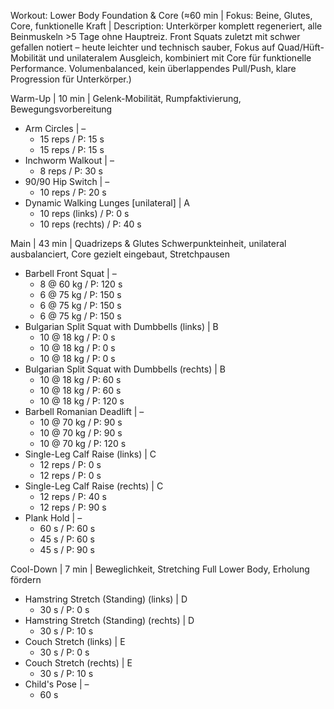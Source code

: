 Workout: Lower Body Foundation & Core (≈60 min | Fokus: Beine, Glutes, Core, funktionelle Kraft | Description: Unterkörper komplett regeneriert, alle Beinmuskeln >5 Tage ohne Hauptreiz. Front Squats zuletzt mit schwer gefallen notiert – heute leichter und technisch sauber, Fokus auf Quad/Hüft-Mobilität und unilateralem Ausgleich, kombiniert mit Core für funktionelle Performance. Volumenbalanced, kein überlappendes Pull/Push, klare Progression für Unterkörper.)

Warm-Up | 10 min | Gelenk-Mobilität, Rumpfaktivierung, Bewegungsvorbereitung
- Arm Circles | –
    - 15 reps / P: 15 s
    - 15 reps / P: 15 s
- Inchworm Walkout | –
    - 8 reps / P: 30 s
- 90/90 Hip Switch | –
    - 10 reps / P: 20 s
- Dynamic Walking Lunges [unilateral] | A
    - 10 reps (links) / P: 0 s
    - 10 reps (rechts) / P: 40 s

Main | 43 min | Quadrizeps & Glutes Schwerpunkteinheit, unilateral ausbalanciert, Core gezielt eingebaut, Stretchpausen
- Barbell Front Squat | –
    - 8 @ 60 kg / P: 120 s
    - 6 @ 75 kg / P: 150 s
    - 6 @ 75 kg / P: 150 s
    - 6 @ 75 kg / P: 150 s
- Bulgarian Split Squat with Dumbbells (links) | B
    - 10 @ 18 kg / P: 0 s
    - 10 @ 18 kg / P: 0 s
    - 10 @ 18 kg / P: 0 s
- Bulgarian Split Squat with Dumbbells (rechts) | B
    - 10 @ 18 kg / P: 60 s
    - 10 @ 18 kg / P: 60 s
    - 10 @ 18 kg / P: 120 s
- Barbell Romanian Deadlift | –
    - 10 @ 70 kg / P: 90 s
    - 10 @ 70 kg / P: 90 s
    - 10 @ 70 kg / P: 120 s
- Single-Leg Calf Raise (links) | C
    - 12 reps / P: 0 s
    - 12 reps / P: 0 s
- Single-Leg Calf Raise (rechts) | C
    - 12 reps / P: 40 s
    - 12 reps / P: 90 s
- Plank Hold | –
    - 60 s / P: 60 s
    - 45 s / P: 60 s
    - 45 s / P: 90 s

Cool-Down | 7 min | Beweglichkeit, Stretching Full Lower Body, Erholung fördern
- Hamstring Stretch (Standing) (links) | D
    - 30 s / P: 0 s
- Hamstring Stretch (Standing) (rechts) | D
    - 30 s / P: 10 s
- Couch Stretch (links) | E
    - 30 s / P: 0 s
- Couch Stretch (rechts) | E
    - 30 s / P: 10 s
- Child's Pose | –
    - 60 s